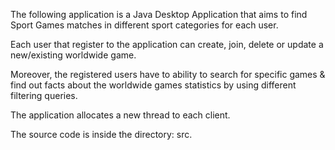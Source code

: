 
The following application is a Java Desktop Application that aims to find Sport Games matches in different sport categories for each user.

Each user that register to the application can create, join, delete or update a new/existing worldwide game.

Moreover, the registered users have to ability to search for specific games & find out facts about the worldwide games statistics by using different filtering queries.

The application allocates a new thread to each client.

The source code is inside the directory: src.
